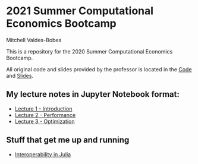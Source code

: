 # 2021 Summer Computational Economics Bootcamp

Mitchell Valdes-Bobes

This is a repository for the 2020 Summer Computational Economics Bootcamp.


All original code and slides provided by the professor is located in the [Code](Code) and [Slides](Slides).

## My lecture notes in Jupyter Notebook format:

* [Lecture 1 - Introduction](https://github.com/mitchv34/2021_Summer_Computational_Economics_Bootcamp/blob/290309b797a9fbb6e9364b9bb4f2ab23a289b174/Lecture%20Notes%20in%20Jupyter/Lecture%201.ipynb)
* [Lecture 2 - Performance](https://github.com/mitchv34/2021_Summer_Computational_Economics_Bootcamp/blob/290309b797a9fbb6e9364b9bb4f2ab23a289b174/Lecture%20Notes%20in%20Jupyter/Lecture%202.ipynb)
* [Lecture 3 - Optimization](https://github.com/mitchv34/2021_Summer_Computational_Economics_Bootcamp/blob/290309b797a9fbb6e9364b9bb4f2ab23a289b174/Lecture%20Notes%20in%20Jupyter/Lecture%203.ipynb)

## Stuff that get me up and running

* [Interoperability in Julia](https://github.com/mitchv34/2021_Summer_Computational_Economics_Bootcamp/blob/master/Extras%20and%20Dumb%20Funny%20Stuff/Interoperability.ipynb)